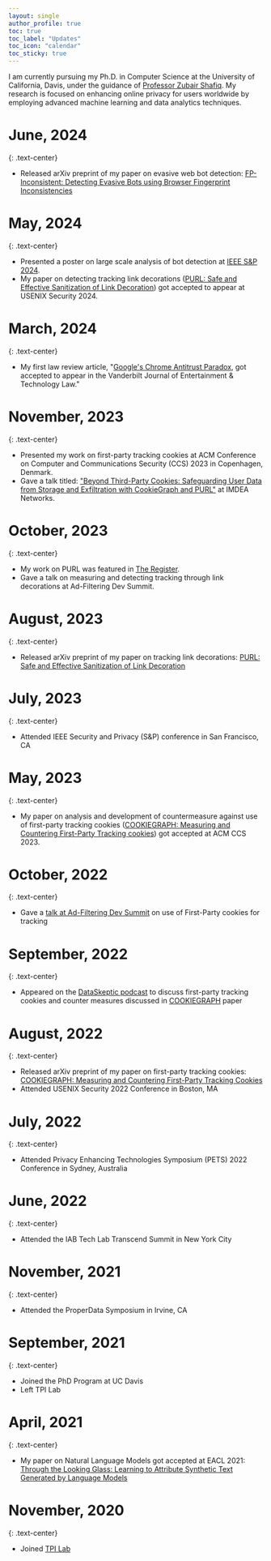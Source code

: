 ```yaml
---
layout: single
author_profile: true
toc: true
toc_label: "Updates"
toc_icon: "calendar"
toc_sticky: true
---
```

<!-- If you notice any trackers present on this website, please don't be alarmed. I am currently running a study on this website to determine behavior of some trackers.
{: .notice--danger .text-center} -->

I am currently pursuing my Ph.D. in Computer Science at the University of California, Davis, under the guidance of [Professor Zubair Shafiq](https://web.cs.ucdavis.edu/~zubair/index.html). My research is focused on enhancing online privacy for users worldwide by employing advanced machine learning and data analytics techniques.

<!-- # Updates
{: .text-center} -->

# June, 2024
{: .text-center}
  - Released arXiv preprint of my paper on evasive web bot detection: [FP-Inconsistent: Detecting Evasive Bots using Browser Fingerprint Inconsistencies](https://arxiv.org/abs/2406.07647)

# May, 2024
{: .text-center}
  - Presented a poster on large scale analysis of bot detection at [IEEE S&P 2024](https://sp2024.ieee-security.org/downloads/SP24-posters/sp24posters-final14.pdf).
  - My paper on detecting tracking link decorations ([PURL: Safe and Effective Sanitization of Link Decoration](_publications/3-purl.md)) got accepted to appear at USENIX Security 2024.

# March, 2024
{: .text-center}
  - My first law review article, "[Google's Chrome Antitrust Paradox](_publications/4-google-chrome-antitrust.md), got accepted to appear in the Vanderbilt Journal of Entertainment & Technology Law."

# November, 2023
{: .text-center}
  - Presented my work on first-party tracking cookies at ACM Conference on Computer and Communications Security (CCS) 2023 in Copenhagen, Denmark.
  - Gave a talk titled: ["Beyond Third-Party Cookies: Safeguarding User Data from Storage and Exfiltration with CookieGraph and PURL"](https://networks.imdea.org/whatsnew/events-agenda/beyond-third-party-cookies-safeguarding-user-data-from-storage-and-exfiltration-with-cookiegraph-and-purl/) at IMDEA Networks.

# October, 2023
{: .text-center}
  - My work on PURL was featured in [The Register](https://www.theregister.com/2023/10/06/link_tracking_privacy/).
  - Gave a talk on measuring and detecting tracking through link decorations at Ad-Filtering Dev Summit.

# August, 2023
{: .text-center}
  - Released arXiv preprint of my paper on tracking link decorations: [PURL: Safe and Effective Sanitization of Link Decoration](_publications/3-purl.md)

# July, 2023
{: .text-center}
  - Attended IEEE Security and Privacy (S&P) conference in San Francisco, CA

# May, 2023
{: .text-center}
  - My paper on analysis and development of countermeasure against use of first-party tracking cookies ([COOKIEGRAPH: Measuring and Countering First-Party Tracking cookies](_publications/2-cookiegraph.md)) got accepted at ACM CCS 2023.

# October, 2022
{: .text-center}
  - Gave a [talk at Ad-Filtering Dev Summit](https://www.youtube.com/watch?v=gRDmyoM2A0Y) on use of First-Party cookies for tracking

# September, 2022
{: .text-center}
  - Appeared on the [DataSkeptic podcast](https://dataskeptic.com/blog/episodes/2022/first-party-tracking-cookies) to discuss first-party tracking cookies and counter measures discussed in [COOKIEGRAPH](_publications/2-cookiegraph.md) paper

# August, 2022
{: .text-center}
  - Released arXiv preprint of my paper on first-party tracking cookies: [COOKIEGRAPH: Measuring and Countering First-Party Tracking Cookies](_publications/2-cookiegraph.md)
  - Attended USENIX Security 2022 Conference in Boston, MA

# July, 2022
{: .text-center}
  - Attended Privacy Enhancing Technologies Symposium (PETS) 2022 Conference in Sydney, Australia

# June, 2022
{: .text-center}
  - Attended the IAB Tech Lab Transcend Summit in New York City

# November, 2021
{: .text-center}
  - Attended the ProperData Symposium in Irvine, CA

# September, 2021
{: .text-center}
  - Joined the PhD Program at UC Davis
  - Left TPI Lab

# April, 2021
{: .text-center}
  - My paper on Natural Language Models got accepted at EACL 2021: [Through the Looking Glass: Learning to Attribute Synthetic Text Generated by Language Models](_publications/1-through-the-looking-glass.md)

# November, 2020
{: .text-center}
  - Joined [TPI Lab](https://tpi.lums.edu.pk)
